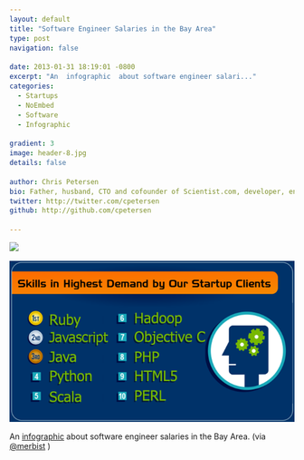 ```yaml
---
layout: default
title: "Software Engineer Salaries in the Bay Area"
type: post
navigation: false

date: 2013-01-31 18:19:01 -0800
excerpt: "An  infographic  about software engineer salari..."
categories:
  - Startups
  - NoEmbed
  - Software
  - Infographic

gradient: 3
image: header-8.jpg
details: false

author: Chris Petersen
bio: Father, husband, CTO and cofounder of Scientist.com, developer, entrepreneur and technologist.
twitter: http://twitter.com/cpetersen
github: http://github.com/cpetersen

---
```


<img src='http://rivierapartners.com/wp-content/uploads/2012/11/Riviera-Partners-Q3-Engineering-Salary-Infographic1.png' />

 

  [![1652217633c1d836a7b8019655dff328.png](/assets/import/1652217633c1d836a7b8019655dff328.png)](http://rivierapartners.com/wp-content/uploads/2012/11/Riviera-Partners-Q3-Engineering-Salary-Infographic1.png) 

 An  [infographic](http://rivierapartners.com/wp-content/uploads/2012/11/Riviera-Partners-Q3-Engineering-Salary-Infographic1.png)  about software engineer salaries in the Bay Area. (via  [@merbist](https://twitter.com/merbist/status/297074209451028480) ) 

 
